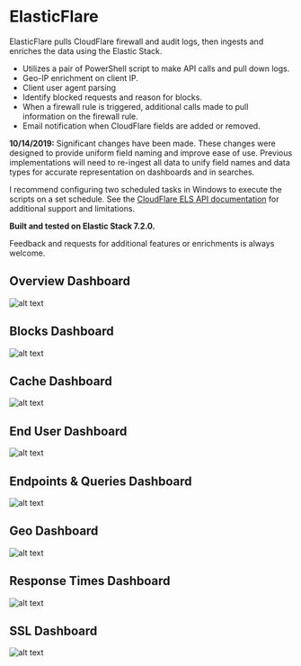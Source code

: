 # ElasticFlare
ElasticFlare pulls CloudFlare firewall and audit logs, then ingests and enriches the data using the Elastic Stack.

* Utilizes a pair of PowerShell script to make API calls and pull down logs.
* Geo-IP enrichment on client IP.
* Client user agent parsing
* Identify blocked requests and reason for blocks.
* When a firewall rule is triggered, additional calls made to pull information on the firewall rule.
* Email notification when CloudFlare fields are added or removed.

**10/14/2019:** Significant changes have been made.  These changes were designed to provide uniform field naming and improve ease of use.  Previous implementations will need to re-ingest all data to unify field names and data types for accurate representation on dashboards and in searches. 

I recommend configuring two scheduled tasks in Windows to execute the scripts on a set schedule.  See the [CloudFlare ELS API documentation](https://api.cloudflare.com) for additional support and limitations.

**Built and tested on Elastic Stack 7.2.0.**

Feedback and requests for additional features or enrichments is always welcome.

## Overview Dashboard
![alt text](https://raw.githubusercontent.com/wwalker0307/ElasticFlare/master/assets/Overview.png)

## Blocks Dashboard
![alt text](https://raw.githubusercontent.com/wwalker0307/ElasticFlare/master/assets/Blocks.PNG)

## Cache Dashboard
![alt text](https://raw.githubusercontent.com/wwalker0307/ElasticFlare/master/assets/Cache.png)

## End User Dashboard
![alt text](https://raw.githubusercontent.com/wwalker0307/ElasticFlare/master/assets/End%20User.png)

## Endpoints & Queries Dashboard
![alt text](https://raw.githubusercontent.com/wwalker0307/ElasticFlare/master/assets/EndpointsAndQueries.png)

## Geo Dashboard
![alt text](https://raw.githubusercontent.com/wwalker0307/ElasticFlare/master/assets/Geo.png)

## Response Times Dashboard
![alt text](https://raw.githubusercontent.com/wwalker0307/ElasticFlare/master/assets/ResponseTimes.png)

## SSL Dashboard
![alt text](https://raw.githubusercontent.com/wwalker0307/ElasticFlare/master/assets/SSL.png)
